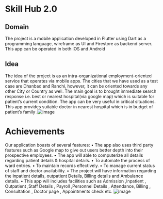 # Skill Hub 2.0

## Domain 

The project is a mobile application   developed in Flutter using Dart as a programming language, wireframe as UI and Firestore as backend server. This app can be operated in both iOS and Android  

## Idea

The idea of the project is as an intra-organizational employment-oriented service that operates via mobile apps. The cities that we have used as a test case are Dhanbad and Ranchi, however, it can be oriented towards any other City  or Country as well. The main goal is to brought immediate search response i.e. best or nearest hospital(via google map) which is suitable for patient’s current condition. The app can be very useful in critical situations. This app provides suitable doctor in nearest hospital which is in budget of patient’s family .![image](https://user-images.githubusercontent.com/97121860/198891487-7c9b40e7-89b2-4713-a667-9fcc0eb3db36.png)


# Achievements

Our application boasts of several features:
• The app also uses third party features such as Google map to give out users better depth into their prospective employees.
• The app will able to computerize all details regarding patient details & hospital details. 
• To automate the process of ward entries. 
• To maintain records effectively. 
• To manage current status of staff and doctor availability. 
• The project will have information regarding the inpatient details, outpatient Details, Billing details and Ambulance details.
• This app will includes facilities such as Admission ,Inpatient , Outpatient ,Staff Details , Payroll ,Personnel Details , Attendance, Billing , Consultation , Doctor page , Appointments check etc.
![image](https://user-images.githubusercontent.com/97121860/198891630-5e30e821-65dc-46b6-be07-088224e1d9fa.png)


 
